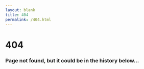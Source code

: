```yaml
---
layout: blank
title: 404
permalink: /404.html
---
```

<h1>404</h1>
<h3>Page not found, but it could be in the history below...</h3>

<div id="wb404"></div>
<script src="https://archive.org/web/wb404.js"> </script>

